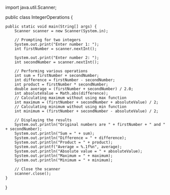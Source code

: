 import java.util.Scanner;

public class IntegerOperations {

    public static void main(String[] args) {
        Scanner scanner = new Scanner(System.in);

        // Prompting for two integers
        System.out.print("Enter number 1: ");
        int firstNumber = scanner.nextInt();

        System.out.print("Enter number 2: ");
        int secondNumber = scanner.nextInt();

        // Performing various operations
        int sum = firstNumber + secondNumber;
        int difference = firstNumber - secondNumber;
        int product = firstNumber * secondNumber;
        double average = (firstNumber + secondNumber) / 2.0;
        int absoluteValue = Math.abs(difference);
        // Calculating maximum without using max function
        int maximum = (firstNumber + secondNumber + absoluteValue) / 2;
        // Calculating minimum without using min function
        int minimum = (firstNumber + secondNumber - absoluteValue) / 2;

        // Displaying the results
        System.out.println("Original numbers are " + firstNumber + " and " + secondNumber);
        System.out.println("Sum = " + sum);
        System.out.println("Difference = " + difference);
        System.out.println("Product = " + product);
        System.out.printf("Average = %.1f%n", average);
        System.out.println("Absolute value = " + absoluteValue);
        System.out.println("Maximum = " + maximum);
        System.out.println("Minimum = " + minimum);

        // Close the scanner
        scanner.close();
    }
}
